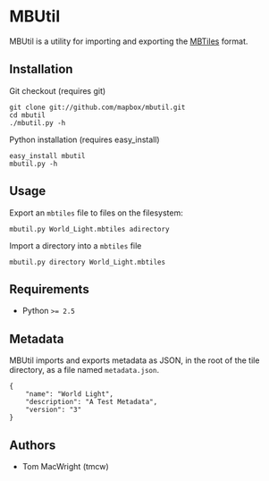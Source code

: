 # MBUtil

MBUtil is a utility for importing and exporting the [MBTiles](http://mbtiles.org/) format.

## Installation

Git checkout (requires git)

    git clone git://github.com/mapbox/mbutil.git
    cd mbutil
    ./mbutil.py -h

Python installation (requires easy_install)

    easy_install mbutil
    mbutil.py -h

## Usage

Export an `mbtiles` file to files on the filesystem:

    mbutil.py World_Light.mbtiles adirectory

Import a directory into a `mbtiles` file

    mbutil.py directory World_Light.mbtiles

## Requirements

* Python `>= 2.5`

## Metadata

MBUtil imports and exports metadata as JSON, in the root of the tile directory, as a file named `metadata.json`.

    {
        "name": "World Light",
        "description": "A Test Metadata",
        "version": "3"
    }

## Authors

- Tom MacWright (tmcw)
